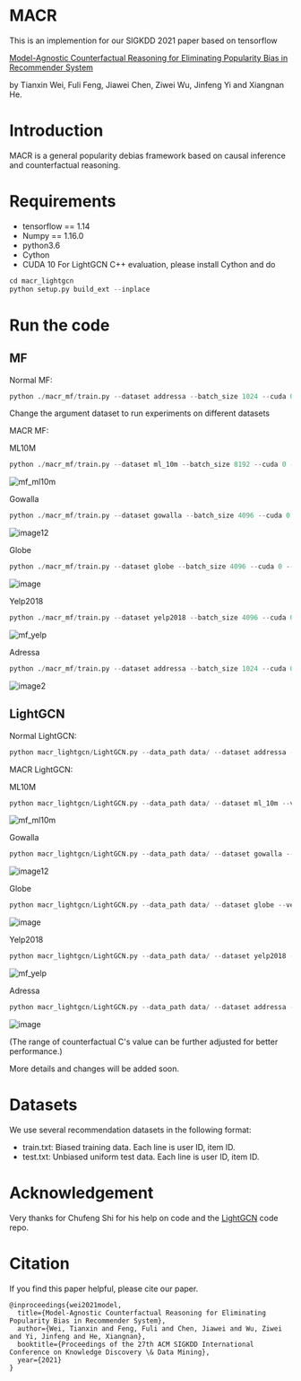# MACR
This is an implemention for our SIGKDD 2021 paper based on tensorflow

[Model-Agnostic Counterfactual Reasoning for Eliminating Popularity Bias in Recommender System](https://arxiv.org/abs/2010.15363)

by Tianxin Wei, Fuli Feng, Jiawei Chen, Ziwei Wu, Jinfeng Yi and Xiangnan He.
# Introduction
MACR is a general popularity debias framework based on causal inference and counterfactual reasoning.
# Requirements
* tensorflow == 1.14
* Numpy == 1.16.0
* python3.6
* Cython
* CUDA 10
For LightGCN C++ evaluation, please install Cython and do
```Python
cd macr_lightgcn
python setup.py build_ext --inplace
```
# Run the code
## MF

Normal MF:
```Python
python ./macr_mf/train.py --dataset addressa --batch_size 1024 --cuda 0 --saveID 1 --log_interval 10 --lr 0.001 --train normalbce --test normal
```
Change the argument dataset to run experiments on different datasets

MACR MF:

ML10M
```Python
python ./macr_mf/train.py --dataset ml_10m --batch_size 8192 --cuda 0 --saveID 0 --log_interval 20 --lr 0.001 --check_c 1 --start 30 --end 31 --step 1 --train rubibceboth --test rubi --alpha 1e-3 --beta 1e-3
```
![mf_ml10m](https://user-images.githubusercontent.com/37143015/131950971-71a1707f-30bb-4f89-bc3c-03d805414aca.png)

Gowalla
```Python
python ./macr_mf/train.py --dataset gowalla --batch_size 4096 --cuda 0 --saveID 0 --log_interval 20 --lr 0.001 --check_c 1 --start 40 --end 41 --step 1 --train rubibceboth --test rubi --alpha 1e-2 --beta 1e-3
```
![image12](https://user-images.githubusercontent.com/37143015/131951141-fa84d985-e6b3-4d3b-a932-306821504c18.png)

Globe
```Python
python ./macr_mf/train.py --dataset globe --batch_size 4096 --cuda 0 --saveID 0 --log_interval 20 --lr 0.001 --check_c 1 --start 30 --end 31 --step 1 --train rubibceboth --test rubi --alpha 1e-3 --beta 1e-3
```
![image](https://user-images.githubusercontent.com/37143015/131951240-49530141-3bdf-4824-bbc7-b08067628645.png)

Yelp2018
```Python
python ./macr_mf/train.py --dataset yelp2018 --batch_size 4096 --cuda 0 --saveID 0 --log_interval 20 --lr 0.001 --check_c 1 --start 40 --end 41 --step 1 --train rubibceboth --test rubi --alpha 1e-2 --beta 1e-3
```
![mf_yelp](https://user-images.githubusercontent.com/37143015/131951078-9a9c4540-55a7-4e08-a329-2578208172b1.png)

Adressa
```Python
python ./macr_mf/train.py --dataset addressa --batch_size 1024 --cuda 0 --saveID 0 --log_interval 10 --lr 0.001 --check_c 1 --start 30 --end 31 --step 1 --train rubibceboth --test rubi --alpha 1e-3 --beta 1e-3
```
![image2](https://user-images.githubusercontent.com/37143015/131950898-27a25c94-a6ee-4194-8d91-054de60ade37.png)
## LightGCN
Normal LightGCN:
```Python
python macr_lightgcn/LightGCN.py --data_path data/ --dataset addressa --verbose 1 --layer_size [64,64] --Ks [20] --loss bce --test normal --epoch 2000 --early_stop 1 --lr 0.001 --batch_size 1024 --gpu_id 1 --log_interval 10
```

MACR LightGCN:

ML10M
```Python
python macr_lightgcn/LightGCN.py --data_path data/ --dataset ml_10m --verbose 1 --layer_size [64,64] --Ks [20] --loss bceboth --test rubiboth --start 40 --end 41 --step 1 --epoch 2000 --early_stop 1 --lr 0.001 --batch_size 8192 --gpu_id 0 --log_interval 20 --alpha 1e-2 --beta 1e-3
```
![mf_ml10m](https://user-images.githubusercontent.com/37143015/131950971-71a1707f-30bb-4f89-bc3c-03d805414aca.png)

Gowalla
```Python
python macr_lightgcn/LightGCN.py --data_path data/ --dataset gowalla --verbose 1 --layer_size [64,64] --Ks [20] --loss bceboth --test rubiboth --start 40 --end 41 --step 1 --epoch 2000 --early_stop 1 --lr 0.001 --batch_size 4096 --gpu_id 0 --log_interval 20 --alpha 1e-2 --beta 1e-3
```
![image12](https://user-images.githubusercontent.com/37143015/131951141-fa84d985-e6b3-4d3b-a932-306821504c18.png)

Globe
```Python
python macr_lightgcn/LightGCN.py --data_path data/ --dataset globe --verbose 1 --layer_size [64,64] --Ks [20] --loss bceboth --test rubiboth --start 40 --end 41 --step 1 --epoch 2000 --early_stop 1 --lr 0.001 --batch_size 4096 --gpu_id 0 --log_interval 20 --alpha 1e-2 --beta 1e-3
```
![image](https://user-images.githubusercontent.com/37143015/131951240-49530141-3bdf-4824-bbc7-b08067628645.png)

Yelp2018
```Python
python macr_lightgcn/LightGCN.py --data_path data/ --dataset yelp2018 --verbose 1 --layer_size [64,64] --Ks [20] --loss bceboth --test rubiboth --start 40 --end 41 --step 1 --epoch 2000 --early_stop 1 --lr 0.001 --batch_size 4096 --gpu_id 0 --log_interval 20 --alpha 1e-2 --beta 1e-3
```
![mf_yelp](https://user-images.githubusercontent.com/37143015/131951078-9a9c4540-55a7-4e08-a329-2578208172b1.png)

Adressa
```Python
python macr_lightgcn/LightGCN.py --data_path data/ --dataset addressa --verbose 1 --layer_size [64,64] --Ks [20] --loss bceboth --test rubiboth --start 30 --end 31 --step 1 --epoch 2000 --early_stop 1 --lr 0.001 --batch_size 1024 --gpu_id 0 --log_interval 20 --alpha 1e-2 --beta 1e-3
```
![image](https://user-images.githubusercontent.com/37143015/131951823-2ee91466-e4b9-479b-8e93-06d6c8162e59.png)

(The range of counterfactual C's value can be further adjusted for better performance.)


More details and changes will be added soon.
# Datasets
We use several recommendation datasets in the following format:
* train.txt: Biased training data. Each line is user ID, item ID.
* test.txt: Unbiased uniform test data. Each line is user ID, item ID.
# Acknowledgement 
Very thanks for Chufeng Shi for his help on code and the [LightGCN](https://github.com/kuandeng/LightGCN) code repo.
# Citation
If you find this paper helpful, please cite our paper.
```
@inproceedings{wei2021model,
  title={Model-Agnostic Counterfactual Reasoning for Eliminating Popularity Bias in Recommender System},
  author={Wei, Tianxin and Feng, Fuli and Chen, Jiawei and Wu, Ziwei and Yi, Jinfeng and He, Xiangnan},
  booktitle={Proceedings of the 27th ACM SIGKDD International Conference on Knowledge Discovery \& Data Mining},
  year={2021}
}
```






